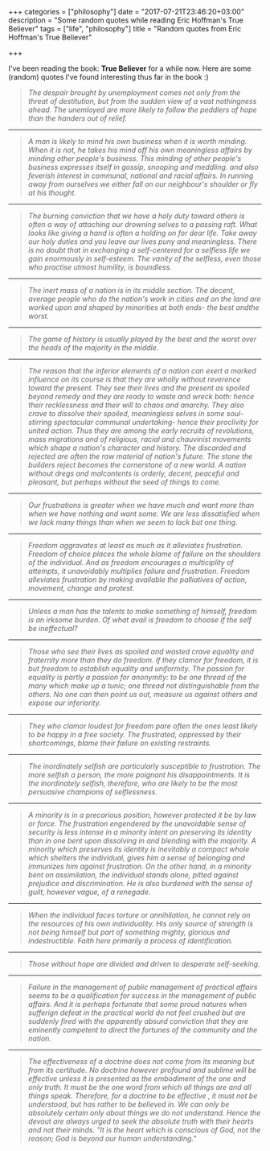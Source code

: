 +++
categories = ["philosophy"]
date = "2017-07-21T23:46:20+03:00"
description = "Some random quotes while reading Eric Hoffman's True Believer"
tags = ["life", "philosophy"]
title = "Random quotes from Eric Hoffman's True Believer"

+++

I've been reading the book: **True Believer** for a while now. Here are some (random) quotes I've found interesting thus far in the book :)

> *The despair brought by unemployment comes not only from the threat of destitution, but from the sudden view of a vast nothingness ahead. The unemloyed are more likely to follow the peddlers of hope than the handers out of relief.*

***

> *A man is likely to mind his own business when it is worth minding.
> When it is not, he takes his mind off his own meaningless affairs
> by minding other people's business.
> This minding of other people's business expresses itself in gossip,
> snooping and meddling. and also feverish interest in communal,
> national and racial affairs. In running away from ourselves we either
> fall on our neighbour's shoulder or fly at his thought.*

***

> *The burning conviction that we have a holy duty toward others is
> often a way of attaching our drowning selves to a passing raft. What
> looks like giving a hand is often a holding on for dear life. Take
> away our holy duties and you leave our lives puny and meaningless.
> There is no doubt that in exchanging a self-centered for a selfless
> life we gain enormously in self-esteem. The vanity of the selfless,
> even those who practise utmost humility, is boundless.*

***

> *The inert mass of a nation is in its middle section. The decent,
> average people who do the nation's work in cities and on the land
> are worked upon and shaped by minorities at both ends- the best
> andthe worst.*

***

> *The game of history is usually played by the best and the worst
> over the heads of the majority in the middle.*

***

> *The reason that the inferior elements of a nation can exert a marked
> influence on its course is that they are wholly without reverence
> toward the present. They see their lives and the present as spoiled
> beyond remedy and they are ready to waste and wreck both: hence their
> recklessness and their will to chaos and anarchy. They also crave to
> dissolve their spoiled, meaningless selves in some soul-stirring
> spectacular communal undertaking- hence their proclivity for united
> action. Thus they are among the early recruits of revolutions, mass
> migrations and of religious, racial and chauvinist movements which
> shape a nation's character and history. The discarded and rejected
> are often the raw material of nation's future. The stone the builders
> reject becomes the cornerstone of a new world. A nation without dregs
> and malcontents is orderly, decent, peaceful and pleasant, but
> perhaps without the seed of things to come.*

***

> *Our frustrations is greater when we have much and want more than
> when we have nothing and want some. We are less dissatisfied when
> we lack many things than when we seem to lack but one thing.*

***

> *Freedom aggravates at least as much as it alleviates frustration.
> Freedom of choice places the whole blame of failure on the shoulders
> of the individual. And as freedom encourages a multiciplity of
> attempts, it unavoidably multiplies failure and frustration. Freedom
> alleviates frustration by making available the palliatives of action,
> movement, change and protest.*

***

> *Unless a man has the talents to make something of himself, freedom is
> an irksome burden. Of what avail is freedom to choose if the self be
> ineffectual?*

***

> *Those who see their lives as spoiled and wasted crave equality and
> fraternity more than they do freedom. If they clamor for freedom, it
> is but freedom to establish equality and uniformity. The passion for
> equality is partly a passion for anonymity: to be one thread of the
> many which make up a tunic; one thread not distinguishable from the
> others. No one can then point us out, measure us against others and
> expose our inferiority.*

***

> *They who clamor loudest for freedom pare often the ones least likely
> to be happy in a free society. The frustrated, oppressed by their
> shortcomings, blame their failure on existing restraints.*

***

> *The inordinately selfish are particularly susceptible to frustration.
> The more selfish a person, the more poignant his disappointments. It
> is the inordinately selfish, therefore, who are likely to be the most
> persuasive champions of selflessness.*

***

> *A minority is in a precarious position, however protected it be by law
> or force. The frustration engendered by the unavoidable sense of security
> is less intense in a minority intent on preserving its identity than in
> one bent upon dissolving in and blending with the majority. A minority
> which preserves its identity is inevitably a compact whole which shelters
> the individual, gives him a sense of belonging and immunizes him against
> frustration. On the other hand, in a minority bent on assimilation, the
> individual stands alone, pitted against prejudice and discrimination. He
> is also burdened with the sense of guilt, however vague, of a renegade.*

***

> *When the individual faces torture or annihilation, he cannot rely on the
> resources of his own individuality. His only source of strength is not being
> himself but part of something mighty, glorious and indestructible. Faith here
> primarily a process of identification.*

***

> *Those without hope are divided and driven to desperate self-seeking.*

***

> *Failure in the management of public management of practical affairs seems to
> be a qualification for success in the management of public affairs. And it is
> perhaps fortunate that some proud natures when sufferign defeat in the
> practical world do not feel crushed but are suddenly fired with the
> apparently absurd conviction that they are eminently competent to direct the
> fortunes of the community and the nation.*

***

> *The effectiveness of a doctrine does not come from its meaning but from its
> certitude. No doctrine however profound and sublime will be effective unless
> it is presented as the embodiment of the one and only truth. It must be the
> one word from which all things are and all things speak. Therefore, for a
> doctrine to be effective , it must not be understood, but has rather to be
> believed in. We can only be absolutely certain only about things we do not
> understand. Hence the devout are always urged to seek the absolute truth with
> their hearts and not their minds. "It is the heart which is conscious of God,
> not the reason; God is beyond our human understanding."*
